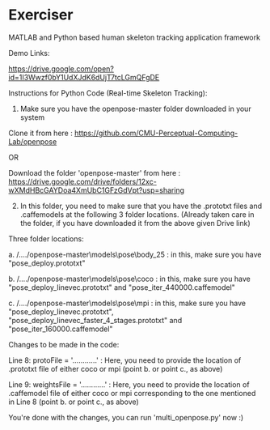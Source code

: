 # Exerciser
MATLAB and Python based human skeleton tracking application framework

Demo Links:

https://drive.google.com/open?id=1I3Wwzf0bY1UdXJdK6dUjT7tcLGmQFgDE

Instructions for Python Code (Real-time Skeleton Tracking):

1. Make sure you have the openpose-master folder downloaded in your system 

Clone it from here : https://github.com/CMU-Perceptual-Computing-Lab/openpose

OR

Download the folder 'openpose-master' from here : https://drive.google.com/drive/folders/12xc-wXMdHBcGAYDoa4XmUbC1GFzGdVpt?usp=sharing

2. In this folder, you need to make sure that you have the .prototxt files and .caffemodels at the following 3 folder locations. (Already taken care in the folder, if you have downloaded it from the above given Drive link)

Three folder locations:

  a. /..../openpose-master\models\pose\body_25 : in this, make sure you have "pose_deploy.prototxt"
  
  
  
  b. /..../openpose-master\models\pose\coco    : in this, make sure you have "pose_deploy_linevec.prototxt" and "pose_iter_440000.caffemodel"
  
  
  
  c. /..../openpose-master\models\pose\mpi     : in this, make sure you have "pose_deploy_linevec.prototxt", "pose_deploy_linevec_faster_4_stages.prototxt" and "pose_iter_160000.caffemodel"
  
  Changes to be made in the code:
  
  Line 8: protoFile = '............' : Here, you need to provide the location of .prototxt file of either coco or mpi (point b. or point c., as above)
  
  
  Line 9: weightsFile = '............' : Here, you need to provide the location of .caffemodel file of either coco or mpi corresponding to the one mentioned in Line 8 (point b. or point c., as above)
  
  
  You're done with the changes, you can run 'multi_openpose.py' now :)
